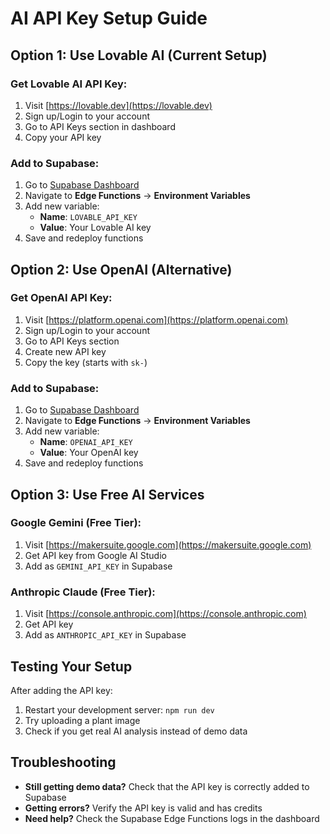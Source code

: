 # AI API Key Setup Guide

## Option 1: Use Lovable AI (Current Setup)

### Get Lovable AI API Key:
1. Visit [https://lovable.dev](https://lovable.dev)
2. Sign up/Login to your account
3. Go to API Keys section in dashboard
4. Copy your API key

### Add to Supabase:
1. Go to [Supabase Dashboard](https://supabase.com/dashboard/project/ggktiwtwudznpvgjcwyi)
2. Navigate to **Edge Functions** → **Environment Variables**
3. Add new variable:
   - **Name**: `LOVABLE_API_KEY`
   - **Value**: Your Lovable AI key
4. Save and redeploy functions

## Option 2: Use OpenAI (Alternative)

### Get OpenAI API Key:
1. Visit [https://platform.openai.com](https://platform.openai.com)
2. Sign up/Login to your account
3. Go to API Keys section
4. Create new API key
5. Copy the key (starts with `sk-`)

### Add to Supabase:
1. Go to [Supabase Dashboard](https://supabase.com/dashboard/project/ggktiwtwudznpvgjcwyi)
2. Navigate to **Edge Functions** → **Environment Variables**
3. Add new variable:
   - **Name**: `OPENAI_API_KEY`
   - **Value**: Your OpenAI key
4. Save and redeploy functions

## Option 3: Use Free AI Services

### Google Gemini (Free Tier):
1. Visit [https://makersuite.google.com](https://makersuite.google.com)
2. Get API key from Google AI Studio
3. Add as `GEMINI_API_KEY` in Supabase

### Anthropic Claude (Free Tier):
1. Visit [https://console.anthropic.com](https://console.anthropic.com)
2. Get API key
3. Add as `ANTHROPIC_API_KEY` in Supabase

## Testing Your Setup

After adding the API key:
1. Restart your development server: `npm run dev`
2. Try uploading a plant image
3. Check if you get real AI analysis instead of demo data

## Troubleshooting

- **Still getting demo data?** Check that the API key is correctly added to Supabase
- **Getting errors?** Verify the API key is valid and has credits
- **Need help?** Check the Supabase Edge Functions logs in the dashboard
